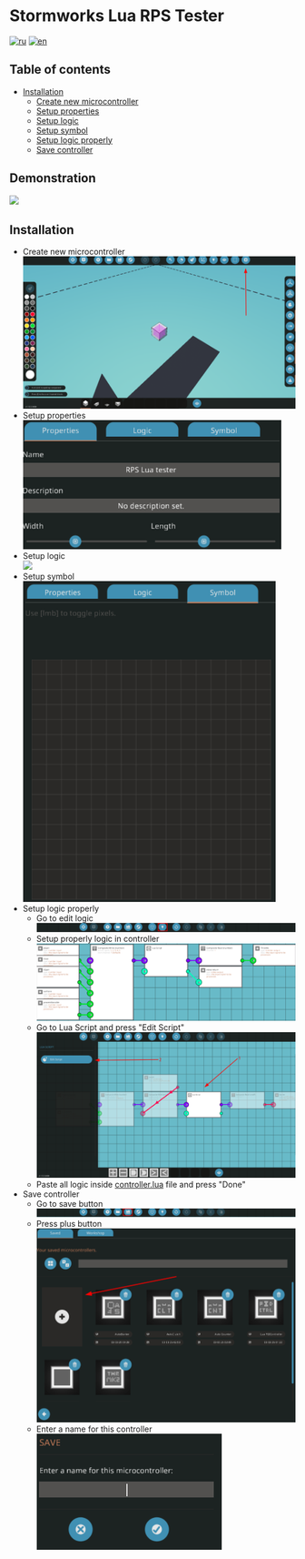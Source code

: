 <!-- Controller name -->
<h1>Stormworks Lua RPS Tester</h1>

<!-- Translates -->
[![ru](https://img.shields.io/badge/lang-ru-blue.svg)](./README_ru.md)
[![en](https://img.shields.io/badge/lang-en-red.svg)](./README.md)

<!-- Table of contents -->
<h2>Table of contents</h2>
<ul>

<!-- Installation -->
<li>
    <a href="#installation">Installation</a>
    <ul>
        <li>
            <a href="#new-microcontroller">Create new microcontroller</a>
        </li>
        <li>
            <a href="#setup-properties">Setup properties</a>
        </li>
        <li>
            <a href="#setup-logic">Setup logic</a>
        </li>
        <li>
            <a href="#setup-symbol">Setup symbol</a>
        </li>
        <li>
            <a href="#setup-logic-properly">Setup logic properly</a>
        </li>
        <li>
            <a href="#save-controller">Save controller</a>
        </li>
    </ul>
</li>
</ul>

<!-- Demonstration -->
<h2><a id="demo">Demonstration</a></h2>
<img src="./demo.gif">

<!-- Installation -->
<h2><a id="installation">Installation</a></h2>
<ul>

<!-- Create new microcontroller -->
<li>
    <a id="new-microcontroller">Create new microcontroller</a>
    <br>
    <img src="ReadmeImgs/create_microcontroller.png">
</li>

<!-- Setup props -->
<li>
    <a id="setup-properties">Setup properties</a>
    <br>
    <img src="ReadmeImgs/setup-props.png">
</li>

<!-- Setup logic -->
<li>
    <a id="setup-logic">Setup logic</a>
    <br>
    <img src="ReadmeImgs/setup-logic.gif">
</li>

<!-- Setup symbol -->
<li>
    <a id="setup-symbol">Setup symbol</a>
    <br>
    <img src="ReadmeImgs/setup-symbol.png">
</li>

<!-- Setup logic properly -->
<li>
    <a id="setup-logic-properly">Setup logic properly</a>
    <ul>
        <li>
            Go to edit logic
            <br>
            <img src="ReadmeImgs/setup-logic-properly.png">
        </li>
        <li>
            Setup properly logic in controller
            <br>
            <img src="ReadmeImgs/logicProperly/all-logic.png">
        </li>
        <li>
            Go to Lua Script and press "Edit Script"
            <br>
            <img src="ReadmeImgs/logicProperly/edit-script.png">
        </li>
        <li>
            Paste all logic inside <a href="./controller.lua">controller.lua</a> file and press "Done"
        </li>
    </ul>
</li>

<!-- Save controller -->
<li>
    <a id="save-controller">Save controller</a>
    <ul>
        <li>
            Go to save button
            <br>
            <img src="ReadmeImgs/goto-save-btn.png">
        </li>
        <li>
            Press plus button
            <br>
            <img src="ReadmeImgs/plus-btn.png">
        </li>
        <li>
            Enter a name for this controller
            <br>
            <img src="ReadmeImgs/controller-name.png">
        </li>
    </ul>
</li>
</ul>